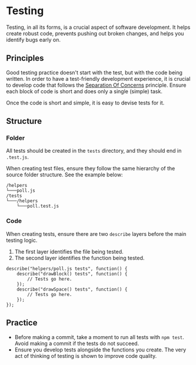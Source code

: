 # Testing

Testing, in all its forms, is a crucial aspect of software development. It helps create robust code, prevents pushing out broken changes, and helps you identify bugs early on.

## Principles

Good testing practice doesn't start with the test, but with the code being written. In order to have a test-friendly development experience, it is crucial to develop code that follows the [Separation Of Concerns](https://nalexn.github.io/separation-of-concerns/) principle. Ensure each block of code is short and does only a single (simple) task.

Once the code is short and simple, it is easy to devise tests for it.

## Structure

### Folder

All tests should be created in the `tests` directory, and they should end in `.test.js`.

When creating test files, ensure they follow the same hierarchy of the source folder structure. See the example below:

```
/helpers
└───poll.js
/tests
└───/helpers
    └───poll.test.js
```

### Code

When creating tests, ensure there are two `describe` layers before the main testing logic.

1. The first layer identifies the file being tested.
2. The second layer identifies the function being tested.

```
describe("helpers/poll.js tests", function() {
	describe("drawBlock() tests", function() {
		// Tests go here.
	});
	describe("drawSpace() tests", function() {
		// Tests go here.
	});
});
```

## Practice

-  Before making a commit, take a moment to run all tests with `npm test`. Avoid making a commit if the tests do not succeed.
-  Ensure you develop tests alongside the functions you create. The very act of thinking of testing is shown to improve code quality.
